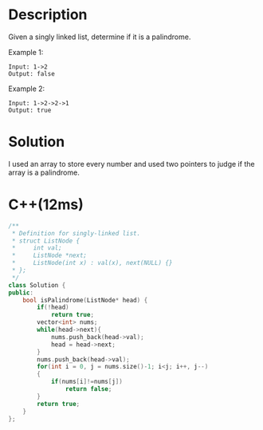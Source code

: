 # Description

Given a singly linked list, determine if it is a palindrome.

Example 1:
```
Input: 1->2
Output: false
```
Example 2:
```
Input: 1->2->2->1
Output: true
```
# Solution
I used an array to store every number and used two pointers to judge if the array is a palindrome.
# C++(12ms)
```cpp
/**
 * Definition for singly-linked list.
 * struct ListNode {
 *     int val;
 *     ListNode *next;
 *     ListNode(int x) : val(x), next(NULL) {}
 * };
 */
class Solution {
public:
    bool isPalindrome(ListNode* head) {
        if(!head)
            return true;
        vector<int> nums;
        while(head->next){
            nums.push_back(head->val);
            head = head->next;
        }
        nums.push_back(head->val);
        for(int i = 0, j = nums.size()-1; i<j; i++, j--)
        {
            if(nums[i]!=nums[j])
                return false;
        }
        return true;
    }
};
```
